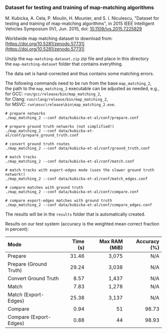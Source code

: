 ### Dataset for testing and training of map-matching algorithms

M. Kubicka, A. Cela, P. Moulin, H. Mounier, and S. I. Niculescu, "Dataset for testing and training of map-matching
algorithms", in 2015 IEEE Intelligent Vehicles Symposium (IV), Jun. 2015,
doi: [10.1109/ivs.2015.7225829](https://dx.doi.org/10.1109%2Fivs.2015.7225829)

Worldwide map matching dataset to download from: \
[https://doi.org/10.5281/zenodo.57731](https://doi.org/10.5281/zenodo.57731)

Unzip the `map-matching-dataset.zip` zip file and place in this directory \
the `map-matching-dataset` folder that contains everything.

The data set is hand-corrected and thus contains some matching errors.

The following commands need to be run from the base `map_matching_2`, \
the path to the `map_matching_2` executable can be adjusted as needed, e.g., \
for GCC: `run/gcc/release/bin/map_matching_2`, \
for Clang: `run/clang/release/bin/map_matching_2`, \
for MSVC: `run\msvc\release\bin\map_matching_2.exe`.

```
# prepare networks
./map_matching_2 --conf data/kubicka-et-al/conf/prepare.conf

# prepare ground truth networks (not simplified!)
./map_matching_2 --conf data/kubicka-et-al/conf/prepare_ground_truth.conf

# convert ground truth routes
./map_matching_2 --conf data/kubicka-et-al/conf/ground_truth.conf

# match tracks
./map_matching_2 --conf data/kubicka-et-al/conf/match.conf

# match tracks with export-edges mode (uses the slower ground truth network!)
./map_matching_2 --conf data/kubicka-et-al/conf/match_edges.conf

# compare matches with ground truth
./map_matching_2 --conf data/kubicka-et-al/conf/compare.conf

# compare export-edges matches with ground truth
./map_matching_2 --conf data/kubicka-et-al/conf/compare_edges.conf
```

The results will be in the `results` folder that is automatically created.

Results on our test system (accuracy is the weighted mean correct fraction in percent):

| Mode                   | Time (s) | Max RAM (MiB) | Accuracy (%) |
|:-----------------------|---------:|--------------:|-------------:|
| Prepare                |    31.46 |         3,075 |          N/A |
| Prepare (Ground Truth) |    29.24 |         3,038 |          N/A |
| Convert Ground Truth   |     8.57 |         1,437 |          N/A |
| Match                  |     7.83 |         1,278 |          N/A |
| Match (Export-Edges)   |    25.38 |         3,137 |          N/A |
| Compare                |     0.94 |            51 |        98.73 |
| Compare (Export-Edges) |     0.88 |            44 |        98.93 |

